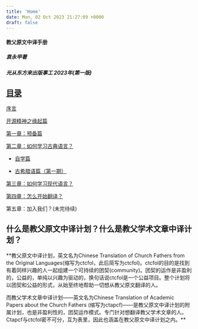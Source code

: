```yaml
---
title: 'Home'
date: Mon, 02 Oct 2023 21:27:09 +0000
draft: false
---
```

#### 教父原文中译手册
##### 袁永甲著
##### 光从东方来出版事工 2023年(第一版)
[目录](https://www.ctcfol.org/docs/)
--
[序言](https://www.ctcfol.org/docs/%E5%BA%8F%E8%A8%80/)

[开源精神之缘起篇](https://www.ctcfol.org/docs/ctcfol-open-sources/)

[第一章：预备篇](https://www.ctcfol.org/docs/%E7%AC%AC%E4%B8%80%E7%AB%A0%E9%A2%84%E5%A4%87%E7%AF%87/)

[第二章：如何学习古典语言？](https://www.ctcfol.org/docs/%E7%AC%AC%E4%BA%8C%E7%AB%A0-%E5%A6%82%E4%BD%95%E5%AD%A6%E4%B9%A0%E5%8F%A4%E5%85%B8%E8%AF%AD%E8%A8%80/)

- [自学篇](https://www.ctcfol.org/docs/%E7%AC%AC%E4%BA%8C%E7%AB%A0-%E5%A6%82%E4%BD%95%E5%AD%A6%E4%B9%A0%E5%8F%A4%E5%85%B8%E8%AF%AD%E8%A8%80%E8%87%AA%E5%AD%A6%E7%AF%87-by-david-tang/)

- [古希腊语篇（第一期）](https://www.ctcfol.org/docs/2.2-%E5%8F%A4%E5%B8%8C%E8%85%8A%E8%AF%AD%E7%AF%87/)

[第三章：如何学习现代语言？](https://www.ctcfol.org/docs/%E7%AC%AC%E4%B8%89%E7%AB%A0%E5%A6%82%E4%BD%95%E5%AD%A6%E4%B9%A0%E7%8E%B0%E4%BB%A3%E8%AF%AD%E8%A8%80/)

[第四章：怎么开始翻译？](https://www.ctcfol.org/docs/%E7%AC%AC%E5%9B%9B%E7%AB%A0%E6%80%8E%E4%B9%88%E5%BC%80%E5%A7%8B%E7%BF%BB%E8%AF%91/)

第五章：加入我们？(未完待续)

**什么是教父原文中译计划？什么是教父学术文章中译计划？**
------

**教父原文中译计划，英文名为Chinese Translation of Church Fathers from the Original Languages(缩写为ctcfol，此后简写为ctcfol)。ctcfol的目的是找到有着同样兴趣的人一起组建一个可持续的团契(community)。团契的运作是非盈利的，公益的，单纯以兴趣为驱动的，换句话说ctcfol是一个公益项目。整个计划将以团契和公益的形式，从始至终地帮助一切想从教父原文翻译的人。

而教父学术文章中译计划——英文名为Chinese Translation of Academic Papers about the Church Fathers (缩写为ctapcf)——是教父原文中译计划的附属计划，也是非盈利性的，团契运作模式。专门针对想翻译教父学术文章的人。Ctapcf与ctcfol密不可分，互为表里，因此也涵盖在教父原文中译计划之内。**
